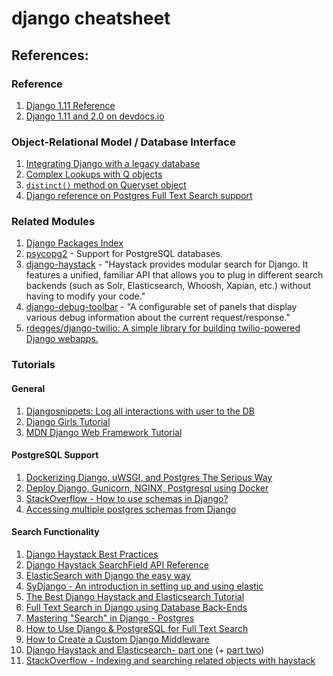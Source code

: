 # django cheatsheet

## References:

### Reference

1. [Django 1.11 Reference](https://docs.djangoproject.com/en/1.11/contents/)
1. [Django 1.11 and 2.0 on devdocs.io](https://devdocs.io)

### Object-Relational Model / Database Interface

1. [Integrating Django with a legacy database](https://docs.djangoproject.com/en/1.11/howto/legacy-databases/)
1. [Complex Lookups with Q objects](https://docs.djangoproject.com/en/1.11/topics/db/queries/#complex-lookups-with-q-objects)
1. [`distinct()` method on Queryset object](https://docs.djangoproject.com/en/1.11/ref/models/querysets/#django.db.models.query.QuerySet.distinct)
1. [Django reference on Postgres Full Text Search support](https://docs.djangoproject.com/en/1.11/ref/contrib/postgres/search/)

### Related Modules

1. [Django Packages Index](https://djangopackages.org/)
1. [psycopg2](http://initd.org/psycopg/) - Support for PostgreSQL databases.
1. [django-haystack](https://django-haystack.readthedocs.io/en/master/) - "Haystack provides modular search for Django. It features a unified, familiar API that allows you to plug in different search backends (such as Solr, Elasticsearch, Whoosh, Xapian, etc.) without having to modify your code."
1. [django-debug-toolbar](https://github.com/jazzband/django-debug-toolbar) - "A configurable set of panels that display various debug information about the current request/response."
1. [rdegges/django-twilio: A simple library for building twilio-powered Django webapps.](https://github.com/rdegges/django-twilio)


### Tutorials

#### General

1. [Djangosnippets: Log all interactions with user to the DB](https://djangosnippets.org/snippets/2325/)
1. [Django Girls Tutorial](https://tutorial.djangogirls.org/en/)
1. [MDN Django Web Framework Tutorial](https://developer.mozilla.org/en-US/docs/Learn/Server-side/Django)

#### PostgreSQL Support

1. [Dockerizing Django, uWSGI, and Postgres The Serious Way](http://www.eidel.io/2017/07/10/dockerizing-django-uwsgi-postgres/)
1. [Deploy Django, Gunicorn, NGINX, Postgresql using Docker](http://ruddra.com/2016/08/14/docker-django-nginx-postgres/index.html)
1. [StackOverflow - How to use schemas in Django?](http://django-tenant-schemas.readthedocs.io/en/latest/)
1. [Accessing multiple postgres schemas from Django](https://www.amvtek.com/blog/posts/2014/Jun/13/accessing-multiple-postgres-schemas-from-django/)

#### Search Functionality

1. [Django Haystack Best Practices](http://django-haystack.readthedocs.io/en/master/best_practices.html)
1. [Django Haystack SearchField API Reference](http://django-haystack.readthedocs.io/en/master/searchfield_api.html)
1. [ElasticSearch with Django the easy way](https://medium.freecodecamp.org/elasticsearch-with-django-the-easy-way-909375bc16cb?gi=e30b14494a45)
1. [SyDjango - An introduction in setting up and using elastic](http://stuartdines.com/blog/sydjango-an-introduction-in-setting-up-and-using-elastic/)
1. [The Best Django Haystack and Elasticsearch Tutorial](https://techstricks.com/django-haystack-and-elasticsearch-tutorial/)
1. [Full Text Search in Django using Database Back-Ends](https://www.machinalis.com/blog/full-text-search-on-django-with-database-back-ends/)
1. [Mastering "Search" in Django - Postgres](https://django.cowhite.com/blog/mastering-search-in-django-postgres/)
1. [How to Use Django & PostgreSQL for Full Text Search](https://gearheart.io/blog/how-to-use-django-postgresql-for-full-text-search/)
1. [How to Create a Custom Django Middleware](https://simpleisbetterthancomplex.com/tutorial/2016/07/18/how-to-create-a-custom-django-middleware.html)
1. [Django Haystack and Elasticsearch- part one](https://krzysztofzuraw.com/blog/2016/haystack-elasticsearch-part-one.html) (+ [part two](https://krzysztofzuraw.com/blog/2016/haystack-elasticsearch-part-two.html))
1. [StackOverflow - Indexing and searching related objects with haystack](https://stackoverflow.com/questions/44768044/indexing-and-searching-related-objects-with-haystack)
